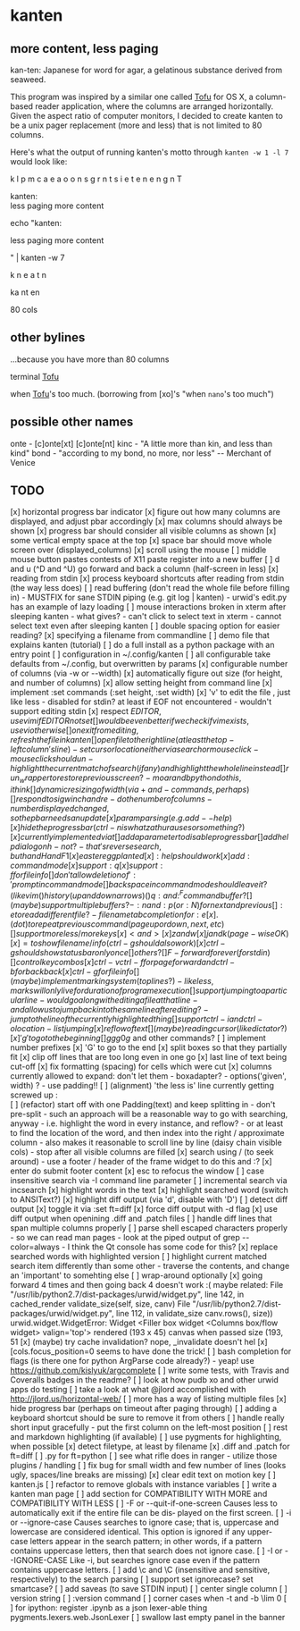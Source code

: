 kanten
======

more content, less paging
-------------------------

kan-ten: Japanese for word for agar, a gelatinous substance derived from seaweed.

This program was inspired by a similar one called [Tofu]() for OS X, a
column-based reader application, where the columns are arranged horizontally.
Given the aspect ratio of computer monitors, I decided to create kanten to be a
unix pager replacement (more and less) that is not limited to 80 columns.



Here's what the output of running kanten's motto through `kanten -w 1 -l 7` would look
like:

k    l    p    m    c
a    e    a    o    o
n    s    g    r    n
t    s    i    e    t
e         n         e
n         g         n
                    T

kanten:          
less paging 
more content

echo "kanten:

less paging
more content

" | kanten -w 7

k n e
a t n

ka nt en

80 cols

other bylines
--------------
...because you have more than 80 columns

terminal [Tofu]()

when [Tofu]()'s too much. (borrowing from [xo]'s "when `nano`'s too much")

possible other names
--------------------
onte - [c]onte[xt] [c]onte[nt]
kinc - "A little more than kin, and less than kind"
bond - "according to my bond, no more, nor less" -- Merchant of Venice

TODO
----
[x] horizontal progress bar indicator
[x] figure out how many columns are displayed, and adjust pbar accordingly
[x] max columns should always be shown
[x] progress bar should consider all visible columns as shown 
[x] some vertical empty space at the top
[x] space bar should move whole screen over (displayed_columns)
[x] scroll using the mouse
[ ] middle mouse button pastes contests of X11 paste register into a new buffer
[ ] d and u (^D and ^U) go forward and back a column (half-screen in less)
[x] reading from stdin
[x] process keyboard shortcuts after reading from stdin (the way less does)
[ ] read buffering (don't read the whole file before filling in)
    - MUSTFIX for sane STDIN piping (e.g. git log | kanten)
    - urwid's edit.py has an example of lazy loading
[ ] mouse interactions broken in xterm after sleeping kanten - what gives?
    - can't click to select text in xterm
    - cannot select text even after sleeping kanten
[ ] double spacing option for easier reading?
[x] specifying a filename from commandline
[ ] demo file that explains kanten (tutorial)
[ ] do a full install as a python package with an entry point
[ ] configuration in ~/.config/kanten
[ ] all configurable take defaults from ~/.config, but overwritten by params
[x] configurable number of columns (via -w or --width)
[x] automatically figure out size (for height, and number of columns)
[x] allow setting height from command line
[x] implement :set commands
    (:set height, :set width)
[x] 'v' to edit the file , just like less
    - disabled for stdin? at least if EOF not encountered
    - wouldn't support editing stdin
    [x] respect $EDITOR, use vim if EDITOR not set
        [ ] would be even better if we check if vim exists, use vi otherwise
    [ ] on exit from editing, refresh the file in kanten
[ ] open file to the right line (at least the top-left column's line)
    - set cursor location either via search or mouseclick
    - mouseclick should un-highlight the current match of search (if any) and
      highlight the whole line instead
[ ] run_wrapper to restore previous screen?
    - moar and bpython do this, i think
[ ] dynamic resizing of width (via + and - commands, perhaps)
[ ] respond to sigwinch and re-do the number of columns
    - number displayed changed, so the pbar needs an update
[x] param parsing (e.g. add --help)
[x] hide the progress bar (ctrl-n is what zathura uses or something?)
    [x] currently implemented via t
[ ] add a parameter to disable progress bar
[ ] add help dialog on h
    - not ? - that's reverse search, but h and H and F1
    [x] easter egg planted
    [x] :help should work
[x] add : command mode
    [x] support :q
    [x] support :f for file info
    [ ] don't allow deletion of ':' prompt in command mode
    [ ] backspace in command mode should leave it? (like vim
    ( ) history (up and down arrows)
    ( ) q: and :^F command buffer?
[ ] (maybe) support multiple buffers?
    - :n and :p (or :N) for next and previous
    [ ] :e to read a different file?
        - filename tab completion for :e
[x] . (dot) to repeat previous command (page up or down, next, etc)
[ ] support more less/more keys 
    [x] < and >
    [x] z and w
    [x] j and k (page-wise OK)
    [x] = to show file name / info (ctrl-g should also work)
        [x] ctrl-g should show status bar only once
    [ ] others?
    [ ] F - forward forever (for stdin)
[ ] control key combos
    [x] ctrl-v  ctrl-f  for page forward and ctrl-b for back back
    [x] ctrl-g for file info
[ ] (maybe) implement marking system (top lines?)
    - like less, marks will only live for duration of program execution
[ ] support jumping to a particular line
    - would go along with editing a file at that line
    - and allow us to jump back into the same line after editing?
    - jump to the line of the currently highlighted thing
[ ] support ctrl-i and ctrl-o location-list jumping
[x] reflow of text
[ ] (maybe) reading cursor (like dictator?)
[x] 'g' to go to the beginning 
    [ ] gg g0 g$ and other commands?
[ ] implement number prefixes
[x] 'G' to go to the end
[x] split boxes so that they partially fit
[x] clip off lines that are too long even in one go
[x] last line of text being cut-off
[x] fix formatting (spacing) for cells which were cut
[x] columns currently allowed to expand: don't let them 
    - boxadapter?
    - options('given', width) ?
    - use padding!!
[ ] (alignment) 'the less is' line currently getting screwed up :\
[ ] (refactor) start off with one Padding(text) and keep splitting in
    - don't pre-split
    - such an approach will be a reasonable way to go with searching, anyway
        - i.e. highlight the word in every instance, and reflow?
        - or at least to find the location of the word, and then index into the
          right / approximate column
    - also makes it reasonable to scroll line by line (daisy chain visible cols)
    - stop after all visible columns are filled
[x] search using / (to seek around)
    - use a footer / header of the frame widget to do this and :?
    [x] enter do submit footer content
    [x] esc to refocus the window
    [ ] case insensitive search via -I command line parameter
    [ ] incremental search via incsearch
[x] highlight words in the text
[x] highlight searched word (switch to ANSIText?) 
[x] highlight diff output (via 'd', disable with 'D')
    [ ] detect diff output 
    [x] toggle it via :set ft=diff
    [x] force diff output with -d flag
    [x] use diff output when openining .diff and .patch files
    [ ] handle diff lines that span multiple columns properly 
[ ] parse shell escaped characters properly
    - so we can read man pages
    - look at the piped output of grep --color=always
    - I think the Qt console has some code for this?
[x] replace searched words with highlighted version
[ ] highlight current matched search item differently than some other
    - traverse the contents, and change an 'important' to somehting else
[ ] wrap-around optionally
[x] going forward 4 times and then going back 4 doesn't work :(
    maybe related:
        File "/usr/lib/python2.7/dist-packages/urwid/widget.py", line 142, in cached_render validate_size(self, size, canv)
        File "/usr/lib/python2.7/dist-packages/urwid/widget.py", line 112, in validate_size canv.rows(), size))
        urwid.widget.WidgetError: Widget <Filler box widget <Columns box/flow widget> valign='top'> rendered (193 x 45) canvas when passed size (193, 51
    [x] (maybe) try cache invalidation? nope, _invalidate doesn't hel
    [x] [cols.focus_position=0 seems to have done the trick!
[ ] bash completion for flags (is there one for python  ArgParse code already?)
    - yeap! use https://github.com/kislyuk/argcomplete
[ ] write some tests, with Travis and Coveralls badges in the readme?
    [ ] look at how pudb xo and other urwid apps do testing
[ ] take a look at what @jlord accomplished with http://jlord.us/horizontal-web/
[ ] more has a way of listing multiple files
[x] hide progress bar (perhaps on timeout after paging through)
[ ] adding a keyboard shortcut should be sure to remove it from others
[ ] handle really short input gracefully 
    - put the first column on the left-most position
[ ] rest and markdown highlighting (if available)
[ ] use pygments for highlighting, when possible
    [x] detect filetype, at least by filename
    [x] .diff and .patch for ft=diff
    [ ] .py for ft=python
[ ] see  what rifle does in ranger - utilize those plugins / handling
[ ] fix bug for small width and few number of lines (looks ugly, spaces/line
    breaks are missing)
[x] clear edit text on motion key
[ ] kanten.js
[ ] refactor to remove globals with instance variables
[ ] write a kanten man page
    [ ] add section for COMPATIBILITY WITH MORE and COMPATIBILITY WITH LESS
[ ] -F or --quit-if-one-screen
       Causes less to automatically exit if the entire file can be dis‐
       played on the first screen.
[ ] -i or --ignore-case
       Causes searches to ignore case; that is, uppercase and lowercase
       are  considered identical.  This option is ignored if any upper‐
       case letters appear in the search pattern; in other words, if  a
       pattern  contains  uppercase  letters, then that search does not
       ignore case.
[ ] -I or --IGNORE-CASE
       Like -i, but searches ignore case even if the  pattern  contains
       uppercase letters.
[ ] add \c and \C (insensitive and sensitive, respectively) to the
   search parsing
[ ] support set ignorecase? set smartcase?
[ ] add saveas (to save STDIN input)
[ ] center single column
[ ] version string
    [ ] :version command
[ ] corner cases when -t and -b \lim 0
[ ] for ipython: register .ipynb as a json lexer-able thing
    pygments.lexers.web.JsonLexer
[ ] swallow last empty panel in the banner
